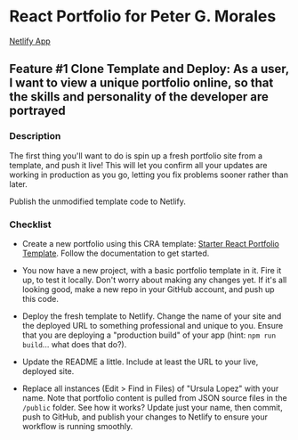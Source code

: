 # React Portfolio for Peter G. Morales

[Netlify App](https://pgmreactportfolio.netlify.app/)

## Feature #1 Clone Template and Deploy: As a user, I want to view a unique portfolio online, so that the skills and personality of the developer are portrayed

### Description

The first thing you'll want to do is spin up a fresh portfolio site from a template, and push it live! This will let you confirm all your updates are working in production as you go, letting you fix problems sooner rather than later.

Publish the unmodified template code to Netlify.

### Checklist

- Create a new portfolio using this CRA template: [Starter React Portfolio Template](https://www.npmjs.com/package/cra-template-react-portfolio). Follow the documentation to get started.

- You now have a new project, with a basic portfolio template in it. Fire it up, to test it locally. Don't worry about making any changes yet. If it's all looking good, make a new repo in your GitHub account, and push up this code.

- Deploy the fresh template to Netlify. Change the name of your site and the deployed URL to something professional and unique to you. Ensure that you are deploying a "production build" of your app (hint: `npm run build`... what does that do?).

- Update the README a little. Include at least the URL to your live, deployed site.

- Replace all instances (Edit > Find in Files) of "Ursula Lopez" with your name. Note that portfolio content is pulled from JSON source files in the `/public` folder. See how it works? Update just your name, then commit, push to GitHub, and publish your changes to Netlify to ensure your workflow is running smoothly.
